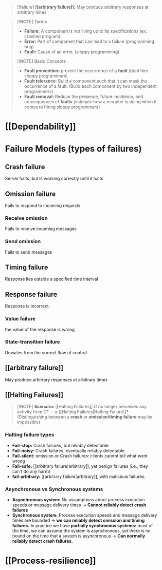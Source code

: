 > [!failure] **[[arbitrary failure]]:** May produce arbitrary responses at arbitrary times

> [!NOTE] Terms
> - **Failure:** A component is not living up to its specifications (ex: crashed program)
> - **Error:** Part of component that can lead to a failure (programming bug)
> - **Fault:** Cause of an error. (sloppy programming)

> [!NOTE] Basic Concepts
> - **Fault prevention:** prevent the occurrence of a **fault** (dont hire sloppy programmers)
> - **Fault tolerance:** Build a component such that it can mask the occurrence of a fault. (Build each component by two independent programmers)
> - **Fault removal:** Reduce the presence, future incidence, and consequences of **faults** (estimate how a recruiter is doing when it comes to hiring sloppy programmers)
# [[Dependability]]
# Failure Models (types of failures)
## Crash failure
Server halts, but is working correctly until it halts
## Omission failure
Fails to respond to incoming requests
### Receive omission
Fails to receive incoming messages
### Send omission
Fails to send messages
## Timing failure
Response lies outside a specified time interval
## Response failure
Response is incorrect
### Value failure
the value of the response is wrong
### State-transition failure
Deviates from the correct flow of control
## **[[arbitrary failure]]**
May produce arbitrary responses at arbitrary times

## [[Halting Failures]]
> [!NOTE] **Scenario:** [[Halting Failures]]
> $C$ no longer perceives any activity from $C*$ -- a [[Halting Failures|Halting Failure]]?
> (Distinguishing between a **crash** or **omission/timing failure** may be impossible)
### Halting failure types
- **Fail-stop:** Crash failures, but reliably detectable.
- **Fail-noisy:** Crash failures, eventually reliably detectable.
- **Fail-silent:** omission or Crash failures: clients cannot tell what went wrong
- **Fail-safe:** [[arbitrary failure|arbitrary]], yet benign failures (i.e., they can't do any harm)
- **fail-arbitrary:** [[arbitrary failure|arbitrary]], with malicious failures.
### Asynchronous vs Synchronous systems
- **Asynchronous system:** No assumptions about process execution speeds or message delivery times $\to$ **Cannot reliably detect crash failures**
- **Synchronous system:** Process execution speeds and message delivery times are bounded $\to$ **we can reliably detect omission and timing failures.**
In practice we have **partially synchronous systems:** most of the time, we can assume the system is asynchronous, yet there is no bound on the time that a system is asynchronous $\to$ **Can normally reliably detect crash failures.**


# [[Process-resilience]]